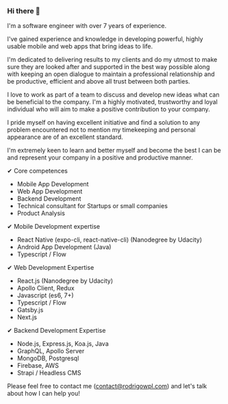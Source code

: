 ### Hi there 👋

I'm a software engineer with over 7 years of experience.

I've gained experience and knowledge in developing powerful, highly usable mobile and web apps that bring ideas to life.

I'm dedicated to delivering results to my clients and do my utmost to make sure they are looked after and supported in the best way possible along with keeping an open dialogue to maintain a professional relationship and be productive, efficient and above all trust between both parties.

I love to work as part of a team to discuss and develop new ideas what can be beneficial to the company. I'm a highly motivated, trustworthy and loyal individual who will aim to make a positive contribution to your company.

I pride myself on having excellent initiative and find a solution to any problem encountered not to mention my timekeeping and personal appearance are of an excellent standard.

I'm extremely keen to learn and better myself and become the best I can be and represent your company in a positive and productive manner.

✔︎ Core competences
- Mobile App Development
- Web App Development
- Backend Development
- Technical consultant for Startups or small companies
- Product Analysis

✔︎ Mobile Development expertise
- React Native (expo-cli, react-native-cli) (Nanodegree by Udacity)
- Android App Development (Java)
- Typescript / Flow

✔︎ Web Development Expertise
- React.js (Nanodegree by Udacity)
- Apollo Client, Redux
- Javascript (es6, 7+)
- Typescript / Flow
- Gatsby.js
- Next.js

✔︎ Backend Development Expertise
- Node.js, Express.js, Koa.js, Java
- GraphQL, Apollo Server
- MongoDB, Postgresql
- Firebase, AWS
- Strapi / Headless CMS

Please feel free to contact me (contact@rodrigowpl.com) and let's talk about how I can help you!
